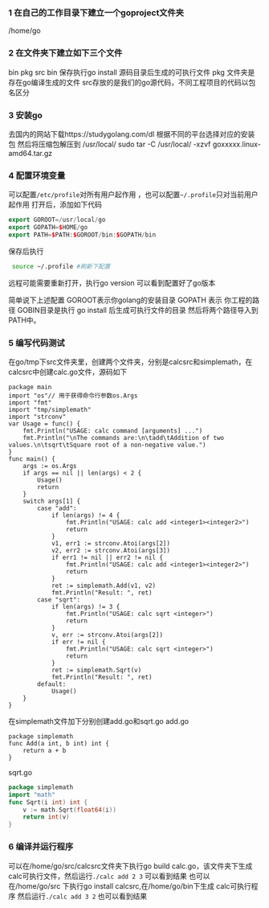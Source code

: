### 1 在自己的工作目录下建立一个goproject文件夹

/home/go

### 2 在文件夹下建立如下三个文件

bin pkg src
bin 保存执行go install 源码目录后生成的可执行文件
pkg 文件夹是存在go编译生成的文件
src存放的是我们的go源代码，不同工程项目的代码以包名区分

### 3 安装go

去国内的网站下载https://studygolang.com/dl 根据不同的平台选择对应的安装包
然后将压缩包解压到 /usr/local/
sudo tar -C /usr/local/ -xzvf goxxxxx.linux-amd64.tar.gz

### 4 配置环境变量

可以配置`/etc/profile`对所有用户起作用 ，也可以配置`~/.profile`只对当前用户起作用
打开后，添加如下代码

```c++
export GOROOT=/usr/local/go
export GOPATH=$HOME/go
export PATH=$PATH:$GOROOT/bin:$GOPATH/bin
```

保存后执行

```bash
 source ~/.profile #刷新下配置
```

远程可能需要重新打开，执行go version 可以看到配置好了go版本

简单说下上述配置
GOROOT表示你golang的安装目录
GOPATH 表示 你工程的路径
GOBIN目录是执行 go install 后生成可执行文件的目录
然后将两个路径导入到PATH中。

### 5 编写代码测试

在go/tmp下src文件夹里，创建两个文件夹，分别是calcsrc和simplemath，在calcsrc中创建calc.go文件，源码如下

```
package main
import "os"// 用于获得命令行参数os.Args
import "fmt"
import "tmp/simplemath"
import "strconv"
var Usage = func() {
    fmt.Println("USAGE: calc command [arguments] ...")
    fmt.Println("\nThe commands are:\n\tadd\tAddition of two values.\n\tsqrt\tSquare root of a non-negative value.")
}
func main() {
    args := os.Args
    if args == nil || len(args) < 2 {
        Usage()
        return
    }
    switch args[1] {
        case "add":
            if len(args) != 4 {
                fmt.Println("USAGE: calc add <integer1><integer2>")
                return
            }
            v1, err1 := strconv.Atoi(args[2])
            v2, err2 := strconv.Atoi(args[3])
            if err1 != nil || err2 != nil {
                fmt.Println("USAGE: calc add <integer1><integer2>")
                return
            }
            ret := simplemath.Add(v1, v2)
            fmt.Println("Result: ", ret)
        case "sqrt":
            if len(args) != 3 {
                fmt.Println("USAGE: calc sqrt <integer>")
                return
            }
            v, err := strconv.Atoi(args[2])
            if err != nil {
                fmt.Println("USAGE: calc sqrt <integer>")
                return
            }
            ret := simplemath.Sqrt(v)
            fmt.Println("Result: ", ret)
        default:
            Usage()
    }
}
```

在simplemath文件加下分别创建add.go和sqrt.go
add.go

```
package simplemath
func Add(a int, b int) int {
    return a + b
}
```

sqrt.go

```go
package simplemath
import "math"
func Sqrt(i int) int {
    v := math.Sqrt(float64(i))
    return int(v)
}
```

### 6 编译并运行程序

可以在/home/go/src/calcsrc文件夹下执行go build calc.go，该文件夹下生成calc可执行文件，然后运行`./calc add 2 3` 可以看到结果
也可以在/home/go/src 下执行go install calcsrc,在/home/go/bin下生成 calc可执行程序
然后运行`./calc add 3 2` 也可以看到结果